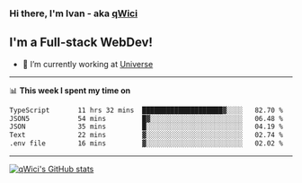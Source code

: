 ### Hi there, I'm Ivan - aka [qWici][website]

## I'm a Full-stack WebDev!
- 🔭 I’m currently working at [Universe][universe]

---

📊 **This week I spent my time on**
<!--START_SECTION:waka-->

```txt
TypeScript       11 hrs 32 mins  ████████████████████▓░░░░   82.70 %
JSON5            54 mins         █▓░░░░░░░░░░░░░░░░░░░░░░░   06.48 %
JSON             35 mins         █░░░░░░░░░░░░░░░░░░░░░░░░   04.19 %
Text             22 mins         ▓░░░░░░░░░░░░░░░░░░░░░░░░   02.74 %
.env file        16 mins         ▓░░░░░░░░░░░░░░░░░░░░░░░░   02.02 %
```

<!--END_SECTION:waka-->

---

[![qWici's GitHub stats](https://github-readme-stats.vercel.app/api?username=qWici)](https://github.com/qWici/github-readme-stats)

[website]: https://devkucher.com
[twitter]: https://twitter.com/KucherDev
[linkedin]: https://www.linkedin.com/in/ivankucher
[universe]: https://universeapps.limited
